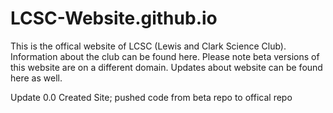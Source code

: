 # LCSC-Website.github.io

This is the offical website of LCSC (Lewis and Clark Science Club).
Information about the club can be found here. Please note beta versions of this website are on a different domain. Updates about website can be found here as well.

Update 0.0  Created Site; pushed code from beta repo to offical repo
